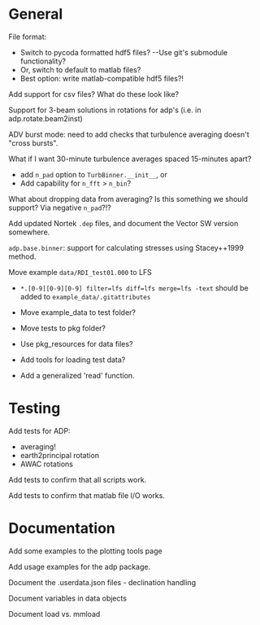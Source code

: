 General
=======

File format:
- Switch to pycoda formatted hdf5 files? --Use git's submodule functionality?
- Or, switch to default to matlab files?
- Best option: write matlab-compatible hdf5 files?!

Add support for csv files? What do these look like?

Support for 3-beam solutions in rotations for adp's (i.e. in adp.rotate.beam2inst)

ADV burst mode: need to add checks that turbulence averaging doesn't "cross bursts".

What if I want 30-minute turbulence averages spaced 15-minutes apart?
  - add `n_pad` option to `TurbBinner.__init__`, or
  - Add capability for `n_fft` > `n_bin`?

What about dropping data from averaging? Is this something we should support? Via negative `n_pad`?!?

Add updated Nortek ``.dep`` files, and document the Vector SW version somewhere.

``adp.base.binner``: support for calculating stresses using Stacey++1999 method.

Move example ``data/RDI_test01.000`` to LFS

- ``*.[0-9][0-9][0-9] filter=lfs diff=lfs merge=lfs -text`` should be added to ``example_data/.gitattributes``

- Move example_data to test folder?

- Move tests to pkg folder?

- Use pkg_resources for data files?

- Add tools for loading test data?

- Add a generalized 'read' function.

Testing
======

Add tests for ADP:

- averaging!
- earth2principal rotation
- AWAC rotations

Add tests to confirm that all scripts work.

Add tests to confirm that matlab file I/O works.

Documentation
====

Add some examples to the plotting tools page

Add usage examples for the adp package.

Document the .userdata.json files
    - declination handling

Document variables in data objects

Document load vs. mmload
